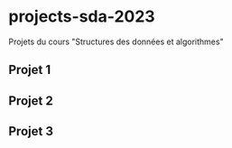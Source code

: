 # projects-sda-2023
Projets du cours "Structures des données et algorithmes"



## Projet 1



## Projet 2



## Projet 3

